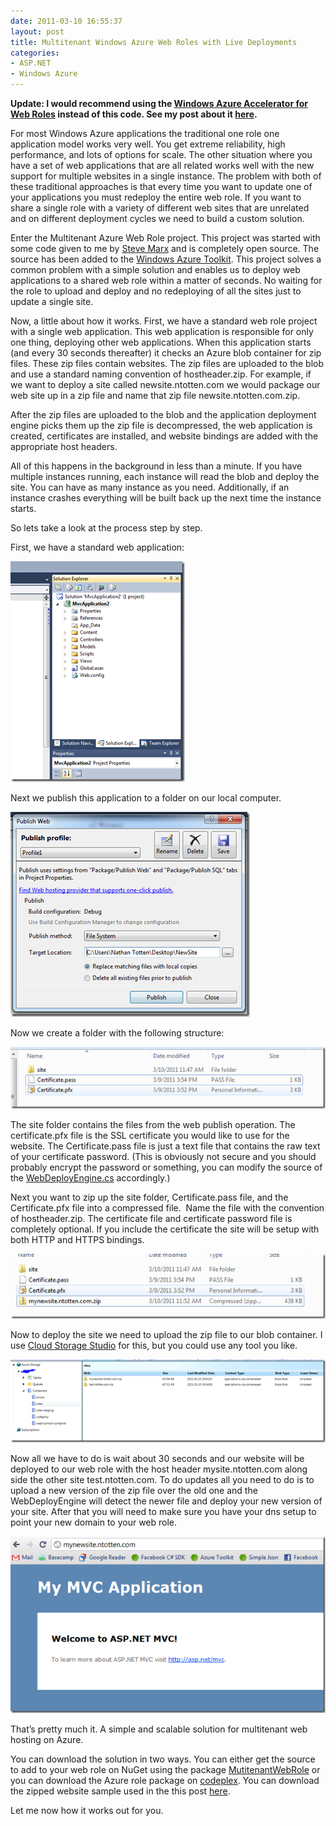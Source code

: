 ```yaml
---
date: 2011-03-10 16:55:37
layout: post
title: Multitenant Windows Azure Web Roles with Live Deployments
categories:
- ASP.NET
- Windows Azure
---
```


**Update: I would recommend using the [Windows Azure Accelerator for Web Roles](http://waawebroles.codeplex.com) instead of this code. See my post about it [here](http://ntotten.com/2011/07/windows-azure-accelerator-for-web-roles/).**

For most Windows Azure applications the traditional one role one application model works very well. You get extreme reliability, high performance, and lots of options for scale. The other situation where you have a set of web applications that are all related works well with the new support for multiple websites in a single instance. The problem with both of these traditional approaches is that every time you want to update one of your applications you must redeploy the entire web role. If you want to share a single role with a variety of different web sites that are unrelated and on different deployment cycles we need to build a custom solution.

Enter the Multitenant Azure Web Role project. This project was started with some code given to me by [Steve Marx](http://blog.smarx.com/) and is completely open source. The source has been added to the [Windows Azure Toolkit](http://azuretoolkit.codeplex.com). This project solves a common problem with a simple solution and enables us to deploy web applications to a shared web role within a matter of seconds. No waiting for the role to upload and deploy and no redeploying of all the sites just to update a single site.

Now, a little about how it works. First, we have a standard web role project with a single web application. This web application is responsible for only one thing, deploying other web applications. When this application starts (and every 30 seconds thereafter) it checks an Azure blob container for zip files. These zip files contain websites. The zip files are uploaded to the blob and use a standard naming convention of hostheader.zip. For example, if we want to deploy a site called newsite.ntotten.com we would package our web site up in a zip file and name that zip file newsite.ntotten.com.zip.

After the zip files are uploaded to the blob and the application deployment engine picks them up the zip file is decompressed, the web application is created, certificates are installed, and website bindings are added with the appropriate host headers.

All of this happens in the background in less than a minute. If you have multiple instances running, each instance will read the blob and deploy the site. You can have as many instance as you need. Additionally, if an instance crashes everything will be built back up the next time the instance starts.

So lets take a look at the process step by step.

First, we have a standard web application:

[![standardwebapp](/images/2011/03/standardwebapp_thumb.png)](/images/2011/03/standardwebapp.png)

Next we publish this application to a folder on our local computer.

[![image](/images/2011/03/image_thumb.png)](/images/2011/03/image.png)

Now we create a folder with the following structure:

[![image](/images/2011/03/image_thumb5.png)](/images/2011/03/image5.png)

The site folder contains the files from the web publish operation. The certificate.pfx file is the SSL certificate you would like to use for the website. The Certificate.pass file is just a text file that contains the raw text of your certificate password. (This is obviously not secure and you should probably encrypt the password or something, you can modify the source of the [WebDeployEngine.cs](http://azuretoolkit.codeplex.com/SourceControl/changeset/view/db5316bd1deb#Source%2fAzureToolkit.MutiTenant%2fWebDeployEngine.cs) accordingly.)

Next you want to zip up the site folder, Certificate.pass file, and the Certificate.pfx file into a compressed file.  Name the file with the convention of hostheader.zip. The certificate file and certificate password file is completely optional. If you include the certificate the site will be setup with both HTTP and HTTPS bindings.

[![image](/images/2011/03/image_thumb6.png)](/images/2011/03/image6.png)

Now to deploy the site we need to upload the zip file to our blob container. I use [Cloud Storage Studio](http://www.cerebrata.com/products/cloudstoragestudio/) for this, but you could use any tool you like.

[![image](/images/2011/03/image_thumb7.png)](/images/2011/03/image7.png)

Now all we have to do is wait about 30 seconds and our website will be deployed to our web role with the host header mysite.ntotten.com along side the other site test.ntotten.com. To do updates all you need to do is to upload a new version of the zip file over the old one and the WebDeployEngine will detect the newer file and deploy your new version of your site. After that you will need to make sure you have your dns setup to point your new domain to your web role.

[![image](/images/2011/03/image_thumb8.png)](/images/2011/03/image8.png)

That’s pretty much it. A simple and scalable solution for multitenant web hosting on Azure.

You can download the solution in two ways. You can either get the source to add to your web role on NuGet using the package [MutitenantWebRole](http://nuget.org/List/Packages/MultiTenantWebRole) or you can download the Azure role package on [codeplex](http://azuretoolkit.codeplex.com/releases/view/62330). You can download the zipped website sample used in the this post [here](http://azuretoolkit.codeplex.com/releases/62330/download/216060).

Let me now how it works out for you.
